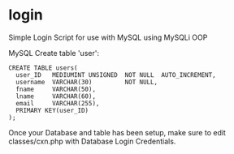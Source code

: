 # login
Simple Login Script for use with MySQL using MySQLi OOP

MySQL Create table 'user': 
```MySQL
CREATE TABLE users(  
  user_ID   MEDIUMINT UNSIGNED  NOT NULL  AUTO_INCREMENT,  
  username  VARCHAR(30)         NOT NULL,  
  fname     VARCHAR(50),  
  lname     VARCHAR(60),  
  email     VARCHAR(255),  
  PRIMARY KEY(user_ID)  
);
```
Once your Database and table has been setup, make sure to edit classes/cxn.php with Database Login Credentials.  

